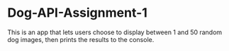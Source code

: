 # Dog-API-Assignment-1
This is an app that lets users choose to display between 1 and 50 random dog images, then prints the results to the console.
